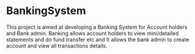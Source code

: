# BankingSystem
This project is aimed at developing a Banking System for Account holders and Bank admin.  Banking allows account holders to view mini/detailed statements and do fund transfer etc and It allows the bank admin to create account and view all transactions details.
